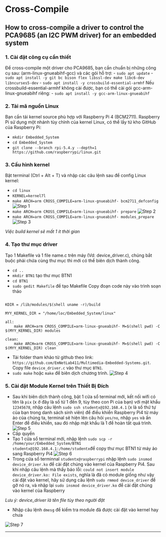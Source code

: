 # Cross-Compile
## How to cross-compile a driver to control the PCA9685 (an I2C PWM driver) for an embedded system

### 1. Cài đặt công cụ cần thiết
Để cross-compile một driver cho PCA9685, bạn cần chuẩn bị những công cụ sau:
(arm-linux-gnueabihf-gcc) và các gói hỗ trợ:
        - `sudo apt update`
        - `sudo apt install -y git bc bison flex libssl-dev make libc6-dev libncurses5-dev`
        - `sudo apt install -y crossbuild-essential-armhf`
Nếu crossbuild-essential-armhf không cài được, bạn có thể cài gói gcc-arm-linux-gnueabihf riêng:
        - `sudo apt install -y gcc-arm-linux-gnueabihf`
### 2. Tải mã nguồn Linux
Bạn cần tải kernel source phù hợp với Raspberry Pi 4 (BCM2711). Raspberry Pi sử dụng một nhánh tùy chỉnh của kernel Linux, có thể lấy từ kho GitHub của Raspberry Pi:
- `mkdir Embedded_System`
- `cd Embedded_System`
- `git clone --branch rpi-5.4.y --depth=1 https://github.com/raspberrypi/linux.git`

### 3. Cấu hình kernel 
Bật terminal (Ctrl + Alt + T) và nhập các câu lệnh sau để config Linux kernel:
- `cd linux`
- `KERNEL=kernel7l`
- `make ARCH=arm CROSS_COMPILE=arm-linux-gnueabihf- bcm2711_defconfig`
    ![Step 1](/image/step_3_1.png)
- `make ARCH=arm CROSS_COMPILE=arm-linux-gnueabihf- prepare`
    ![Step 2](/image/Step_3_2.png)
- `make ARCH=arm CROSS_COMPILE=arm-linux-gnueabihf- modules_prepare`
    ![Step 3](/image/step_3_3.png)

*Việc build kernel sẽ mất 1 ít thời gian*

### 4. Tạo thư mục driver
Tạo 1 Makefile và 1 file name.c trên máy (Vd: device_driver.c), chúng bắt buộc phải chứa cùng thư mục thì mới có thể biên dịch thành công.
- `cd ..`
- `mkdir BTN1` tạo thư mục BTN1
- `cd BTN1`
- `sudo gedit Makefile` để tạo Makefile
Copy đoạn code này vào trình soạn thảo
```obj-m += device_driver.o 

KDIR = /lib/modules/$(shell uname -r)/build 

MYY_KERNEL_DIR = "/home/loc/Embedded_System/linux"

all: 
	make ARCH=arm CROSS_COMPILE=arm-linux-gnueabihf- M=$(shell pwd) -C $(MYY_KERNEL_DIR) modules 

clean: 
	make ARCH=arm CROSS_COMPILE=arm-linux-gnueabihf- M=$(shell pwd) -C $(MYY_KERNEL_DIR) clean
```
- Tải folder tham khảo từ github theo link: `https://github.com/EmNetLab411/Multimedia-Embedded-Systems.git`.
Copy file `device_driver.c` vào thư mục `BTN1`.
- `sudo make` hoặc `make` để biên dịch chương trình.
![Step 4](/image/step_4.png)
### 5. Cài đặt Module Kernel trên Thiết Bị Đích
- Sau khi biên dịch thành công, bật 1 cửa sổ  terminal mới, kết nối wifi có  tên là `pix` (x ở đây là số từ 1  đến 9, tùy theo con Pi của bạn) với mật khẩu `12345678`, nhập câu lệnh `sudo ssh studentx@192.168.4.1` (x là số  thứ tự của bạn trong danh sách sinh viên) để điều khiển Raspberry Pi4 từ máy ảo của chúng ta, terminal sẽ hiện lên câu hỏi `yes/no`, nhập `yes` và ấn Enter để điều khiển, sau đó nhập mật khẩu là 1 để hoàn tất quá trình.
![Step 5](/image/ssh.png)
- Cấp quyền 
- Tạo 1 cửa sổ terminal mới, nhập lệnh `sudo scp -r /home/your/Embedded_System/BTN1 studentx@192.168.4.1:/home/studentx`để copy thư mục BTN1 từ máy ảo sang Raspberry Pi4
![Step 6](/image/scp.png)
- Trong cửa sổ terminnal `studentx@raspberrypi` nhập lệnh `sudo insmod device_driver.ko` để cài đặt chúng vào kernel của Raspberry Pi4. Sau khi nhập câu lệnh mà thấy báo lỗi: `could not insert module device_driver.ko: File exists`, nghĩa là đã có module giống như vậy cài đặt vào kernel, hãy sử dụng câu lệnh `sudo rmmod device_driver` để gỡ nó ra, và nhập lại `sudo insmod device_driver.ko` để cài đặt chúng vào kernel của Raspberry 

*Lưu ý: device_driver là tên file tùy theo người đặt*
- Nhập câu lệnh `dmesg` để kiểm tra module đã được cài đặt vào kernel hay chưa 

![Step 7](/image/dmesg.png)

---


